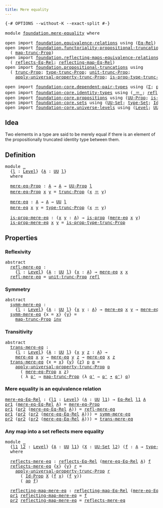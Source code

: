 ```yaml
---
title: Mere equality
---
```


<pre class="Agda"><a id="39" class="Symbol">{-#</a> <a id="43" class="Keyword">OPTIONS</a> <a id="51" class="Pragma">--without-K</a> <a id="63" class="Pragma">--exact-split</a> <a id="77" class="Symbol">#-}</a>

<a id="82" class="Keyword">module</a> <a id="89" href="foundation.mere-equality.html" class="Module">foundation.mere-equality</a> <a id="114" class="Keyword">where</a>

<a id="121" class="Keyword">open</a> <a id="126" class="Keyword">import</a> <a id="133" href="foundation.equivalence-relations.html" class="Module">foundation.equivalence-relations</a> <a id="166" class="Keyword">using</a> <a id="172" class="Symbol">(</a><a id="173" href="foundation.equivalence-relations.html#996" class="Function">Eq-Rel</a><a id="179" class="Symbol">)</a>
<a id="181" class="Keyword">open</a> <a id="186" class="Keyword">import</a> <a id="193" href="foundation.functoriality-propositional-truncation.html" class="Module">foundation.functoriality-propositional-truncation</a> <a id="243" class="Keyword">using</a>
  <a id="251" class="Symbol">(</a> <a id="253" href="foundation.functoriality-propositional-truncation.html#1456" class="Function">map-trunc-Prop</a><a id="267" class="Symbol">)</a>
<a id="269" class="Keyword">open</a> <a id="274" class="Keyword">import</a> <a id="281" href="foundation.reflecting-maps-equivalence-relations.html" class="Module">foundation.reflecting-maps-equivalence-relations</a> <a id="330" class="Keyword">using</a>
  <a id="338" class="Symbol">(</a> <a id="340" href="foundation.reflecting-maps-equivalence-relations.html#1478" class="Function">reflects-Eq-Rel</a><a id="355" class="Symbol">;</a> <a id="357" href="foundation.reflecting-maps-equivalence-relations.html#1623" class="Function">reflecting-map-Eq-Rel</a><a id="378" class="Symbol">)</a>
<a id="380" class="Keyword">open</a> <a id="385" class="Keyword">import</a> <a id="392" href="foundation.propositional-truncations.html" class="Module">foundation.propositional-truncations</a> <a id="429" class="Keyword">using</a>
  <a id="437" class="Symbol">(</a> <a id="439" href="foundation.propositional-truncations.html#2707" class="Function">trunc-Prop</a><a id="449" class="Symbol">;</a> <a id="451" href="foundation.propositional-truncations.html#2209" class="Function">type-trunc-Prop</a><a id="466" class="Symbol">;</a> <a id="468" href="foundation.propositional-truncations.html#2293" class="Function">unit-trunc-Prop</a><a id="483" class="Symbol">;</a>
    <a id="489" href="foundation.propositional-truncations.html#5775" class="Function">apply-universal-property-trunc-Prop</a><a id="524" class="Symbol">;</a> <a id="526" href="foundation.propositional-truncations.html#2388" class="Function">is-prop-type-trunc-Prop</a><a id="549" class="Symbol">)</a>

<a id="552" class="Keyword">open</a> <a id="557" class="Keyword">import</a> <a id="564" href="foundation-core.dependent-pair-types.html" class="Module">foundation-core.dependent-pair-types</a> <a id="601" class="Keyword">using</a> <a id="607" class="Symbol">(</a><a id="608" href="foundation-core.dependent-pair-types.html#515" class="Record">Σ</a><a id="609" class="Symbol">;</a> <a id="611" href="foundation-core.dependent-pair-types.html#588" class="InductiveConstructor">pair</a><a id="615" class="Symbol">;</a> <a id="617" href="foundation-core.dependent-pair-types.html#605" class="Field">pr1</a><a id="620" class="Symbol">;</a> <a id="622" href="foundation-core.dependent-pair-types.html#617" class="Field">pr2</a><a id="625" class="Symbol">)</a>
<a id="627" class="Keyword">open</a> <a id="632" class="Keyword">import</a> <a id="639" href="foundation-core.identity-types.html" class="Module">foundation-core.identity-types</a> <a id="670" class="Keyword">using</a> <a id="676" class="Symbol">(</a><a id="677" href="foundation-core.identity-types.html#1865" class="Function Operator">_＝_</a><a id="680" class="Symbol">;</a> <a id="682" href="foundation-core.identity-types.html#1820" class="InductiveConstructor">refl</a><a id="686" class="Symbol">;</a> <a id="688" href="foundation-core.identity-types.html#2729" class="Function">inv</a><a id="691" class="Symbol">;</a> <a id="693" href="foundation-core.identity-types.html#2425" class="Function Operator">_∙_</a><a id="696" class="Symbol">;</a> <a id="698" href="foundation-core.identity-types.html#4003" class="Function">ap</a><a id="700" class="Symbol">)</a>
<a id="702" class="Keyword">open</a> <a id="707" class="Keyword">import</a> <a id="714" href="foundation-core.propositions.html" class="Module">foundation-core.propositions</a> <a id="743" class="Keyword">using</a> <a id="749" class="Symbol">(</a><a id="750" href="foundation-core.propositions.html#1393" class="Function">UU-Prop</a><a id="757" class="Symbol">;</a> <a id="759" href="foundation-core.propositions.html#1309" class="Function">is-prop</a><a id="766" class="Symbol">)</a>
<a id="768" class="Keyword">open</a> <a id="773" class="Keyword">import</a> <a id="780" href="foundation-core.sets.html" class="Module">foundation-core.sets</a> <a id="801" class="Keyword">using</a> <a id="807" class="Symbol">(</a><a id="808" href="foundation-core.sets.html#1190" class="Function">UU-Set</a><a id="814" class="Symbol">;</a> <a id="816" href="foundation-core.sets.html#1304" class="Function">type-Set</a><a id="824" class="Symbol">;</a> <a id="826" href="foundation-core.sets.html#1420" class="Function">Id-Prop</a><a id="833" class="Symbol">)</a>
<a id="835" class="Keyword">open</a> <a id="840" class="Keyword">import</a> <a id="847" href="foundation-core.universe-levels.html" class="Module">foundation-core.universe-levels</a> <a id="879" class="Keyword">using</a> <a id="885" class="Symbol">(</a><a id="886" href="Agda.Primitive.html#597" class="Postulate">Level</a><a id="891" class="Symbol">;</a> <a id="893" href="foundation-core.universe-levels.html#235" class="Primitive">UU</a><a id="895" class="Symbol">)</a>
</pre>
## Idea

Two elements in a type are said to be merely equal if there is an element of the propositionally truncated identity type between them.

## Definition

<pre class="Agda"><a id="1070" class="Keyword">module</a> <a id="1077" href="foundation.mere-equality.html#1077" class="Module">_</a>
  <a id="1081" class="Symbol">{</a><a id="1082" href="foundation.mere-equality.html#1082" class="Bound">l</a> <a id="1084" class="Symbol">:</a> <a id="1086" href="Agda.Primitive.html#597" class="Postulate">Level</a><a id="1091" class="Symbol">}</a> <a id="1093" class="Symbol">{</a><a id="1094" href="foundation.mere-equality.html#1094" class="Bound">A</a> <a id="1096" class="Symbol">:</a> <a id="1098" href="foundation-core.universe-levels.html#235" class="Primitive">UU</a> <a id="1101" href="foundation.mere-equality.html#1082" class="Bound">l</a><a id="1102" class="Symbol">}</a>
  <a id="1106" class="Keyword">where</a>
  
  <a id="1117" href="foundation.mere-equality.html#1117" class="Function">mere-eq-Prop</a> <a id="1130" class="Symbol">:</a> <a id="1132" href="foundation.mere-equality.html#1094" class="Bound">A</a> <a id="1134" class="Symbol">→</a> <a id="1136" href="foundation.mere-equality.html#1094" class="Bound">A</a> <a id="1138" class="Symbol">→</a> <a id="1140" href="foundation-core.propositions.html#1393" class="Function">UU-Prop</a> <a id="1148" href="foundation.mere-equality.html#1082" class="Bound">l</a>
  <a id="1152" href="foundation.mere-equality.html#1117" class="Function">mere-eq-Prop</a> <a id="1165" href="foundation.mere-equality.html#1165" class="Bound">x</a> <a id="1167" href="foundation.mere-equality.html#1167" class="Bound">y</a> <a id="1169" class="Symbol">=</a> <a id="1171" href="foundation.propositional-truncations.html#2707" class="Function">trunc-Prop</a> <a id="1182" class="Symbol">(</a><a id="1183" href="foundation.mere-equality.html#1165" class="Bound">x</a> <a id="1185" href="foundation-core.identity-types.html#1865" class="Function Operator">＝</a> <a id="1187" href="foundation.mere-equality.html#1167" class="Bound">y</a><a id="1188" class="Symbol">)</a>
  
  <a id="1195" href="foundation.mere-equality.html#1195" class="Function">mere-eq</a> <a id="1203" class="Symbol">:</a> <a id="1205" href="foundation.mere-equality.html#1094" class="Bound">A</a> <a id="1207" class="Symbol">→</a> <a id="1209" href="foundation.mere-equality.html#1094" class="Bound">A</a> <a id="1211" class="Symbol">→</a> <a id="1213" href="foundation-core.universe-levels.html#235" class="Primitive">UU</a> <a id="1216" href="foundation.mere-equality.html#1082" class="Bound">l</a>
  <a id="1220" href="foundation.mere-equality.html#1195" class="Function">mere-eq</a> <a id="1228" href="foundation.mere-equality.html#1228" class="Bound">x</a> <a id="1230" href="foundation.mere-equality.html#1230" class="Bound">y</a> <a id="1232" class="Symbol">=</a> <a id="1234" href="foundation.propositional-truncations.html#2209" class="Function">type-trunc-Prop</a> <a id="1250" class="Symbol">(</a><a id="1251" href="foundation.mere-equality.html#1228" class="Bound">x</a> <a id="1253" href="foundation-core.identity-types.html#1865" class="Function Operator">＝</a> <a id="1255" href="foundation.mere-equality.html#1230" class="Bound">y</a><a id="1256" class="Symbol">)</a>
  
  <a id="1263" href="foundation.mere-equality.html#1263" class="Function">is-prop-mere-eq</a> <a id="1279" class="Symbol">:</a> <a id="1281" class="Symbol">(</a><a id="1282" href="foundation.mere-equality.html#1282" class="Bound">x</a> <a id="1284" href="foundation.mere-equality.html#1284" class="Bound">y</a> <a id="1286" class="Symbol">:</a> <a id="1288" href="foundation.mere-equality.html#1094" class="Bound">A</a><a id="1289" class="Symbol">)</a> <a id="1291" class="Symbol">→</a> <a id="1293" href="foundation-core.propositions.html#1309" class="Function">is-prop</a> <a id="1301" class="Symbol">(</a><a id="1302" href="foundation.mere-equality.html#1195" class="Function">mere-eq</a> <a id="1310" href="foundation.mere-equality.html#1282" class="Bound">x</a> <a id="1312" href="foundation.mere-equality.html#1284" class="Bound">y</a><a id="1313" class="Symbol">)</a>
  <a id="1317" href="foundation.mere-equality.html#1263" class="Function">is-prop-mere-eq</a> <a id="1333" href="foundation.mere-equality.html#1333" class="Bound">x</a> <a id="1335" href="foundation.mere-equality.html#1335" class="Bound">y</a> <a id="1337" class="Symbol">=</a> <a id="1339" href="foundation.propositional-truncations.html#2388" class="Function">is-prop-type-trunc-Prop</a>
</pre>
## Properties

### Reflexivity

<pre class="Agda"><a id="1408" class="Keyword">abstract</a>
  <a id="refl-mere-eq"></a><a id="1419" href="foundation.mere-equality.html#1419" class="Function">refl-mere-eq</a> <a id="1432" class="Symbol">:</a>
    <a id="1438" class="Symbol">{</a><a id="1439" href="foundation.mere-equality.html#1439" class="Bound">l</a> <a id="1441" class="Symbol">:</a> <a id="1443" href="Agda.Primitive.html#597" class="Postulate">Level</a><a id="1448" class="Symbol">}</a> <a id="1450" class="Symbol">{</a><a id="1451" href="foundation.mere-equality.html#1451" class="Bound">A</a> <a id="1453" class="Symbol">:</a> <a id="1455" href="foundation-core.universe-levels.html#235" class="Primitive">UU</a> <a id="1458" href="foundation.mere-equality.html#1439" class="Bound">l</a><a id="1459" class="Symbol">}</a> <a id="1461" class="Symbol">{</a><a id="1462" href="foundation.mere-equality.html#1462" class="Bound">x</a> <a id="1464" class="Symbol">:</a> <a id="1466" href="foundation.mere-equality.html#1451" class="Bound">A</a><a id="1467" class="Symbol">}</a> <a id="1469" class="Symbol">→</a> <a id="1471" href="foundation.mere-equality.html#1195" class="Function">mere-eq</a> <a id="1479" href="foundation.mere-equality.html#1462" class="Bound">x</a> <a id="1481" href="foundation.mere-equality.html#1462" class="Bound">x</a>
  <a id="1485" href="foundation.mere-equality.html#1419" class="Function">refl-mere-eq</a> <a id="1498" class="Symbol">=</a> <a id="1500" href="foundation.propositional-truncations.html#2293" class="Function">unit-trunc-Prop</a> <a id="1516" href="foundation-core.identity-types.html#1820" class="InductiveConstructor">refl</a>
</pre>
### Symmetry

<pre class="Agda"><a id="1548" class="Keyword">abstract</a>
  <a id="symm-mere-eq"></a><a id="1559" href="foundation.mere-equality.html#1559" class="Function">symm-mere-eq</a> <a id="1572" class="Symbol">:</a>
    <a id="1578" class="Symbol">{</a><a id="1579" href="foundation.mere-equality.html#1579" class="Bound">l</a> <a id="1581" class="Symbol">:</a> <a id="1583" href="Agda.Primitive.html#597" class="Postulate">Level</a><a id="1588" class="Symbol">}</a> <a id="1590" class="Symbol">{</a><a id="1591" href="foundation.mere-equality.html#1591" class="Bound">A</a> <a id="1593" class="Symbol">:</a> <a id="1595" href="foundation-core.universe-levels.html#235" class="Primitive">UU</a> <a id="1598" href="foundation.mere-equality.html#1579" class="Bound">l</a><a id="1599" class="Symbol">}</a> <a id="1601" class="Symbol">{</a><a id="1602" href="foundation.mere-equality.html#1602" class="Bound">x</a> <a id="1604" href="foundation.mere-equality.html#1604" class="Bound">y</a> <a id="1606" class="Symbol">:</a> <a id="1608" href="foundation.mere-equality.html#1591" class="Bound">A</a><a id="1609" class="Symbol">}</a> <a id="1611" class="Symbol">→</a> <a id="1613" href="foundation.mere-equality.html#1195" class="Function">mere-eq</a> <a id="1621" href="foundation.mere-equality.html#1602" class="Bound">x</a> <a id="1623" href="foundation.mere-equality.html#1604" class="Bound">y</a> <a id="1625" class="Symbol">→</a> <a id="1627" href="foundation.mere-equality.html#1195" class="Function">mere-eq</a> <a id="1635" href="foundation.mere-equality.html#1604" class="Bound">y</a> <a id="1637" href="foundation.mere-equality.html#1602" class="Bound">x</a>
  <a id="1641" href="foundation.mere-equality.html#1559" class="Function">symm-mere-eq</a> <a id="1654" class="Symbol">{</a><a id="1655" class="Argument">x</a> <a id="1657" class="Symbol">=</a> <a id="1659" href="foundation.mere-equality.html#1659" class="Bound">x</a><a id="1660" class="Symbol">}</a> <a id="1662" class="Symbol">{</a><a id="1663" href="foundation.mere-equality.html#1663" class="Bound">y</a><a id="1664" class="Symbol">}</a> <a id="1666" class="Symbol">=</a>
    <a id="1672" href="foundation.functoriality-propositional-truncation.html#1456" class="Function">map-trunc-Prop</a> <a id="1687" href="foundation-core.identity-types.html#2729" class="Function">inv</a>
</pre>
### Transitivity

<pre class="Agda"><a id="1722" class="Keyword">abstract</a>
  <a id="trans-mere-eq"></a><a id="1733" href="foundation.mere-equality.html#1733" class="Function">trans-mere-eq</a> <a id="1747" class="Symbol">:</a>
    <a id="1753" class="Symbol">{</a><a id="1754" href="foundation.mere-equality.html#1754" class="Bound">l</a> <a id="1756" class="Symbol">:</a> <a id="1758" href="Agda.Primitive.html#597" class="Postulate">Level</a><a id="1763" class="Symbol">}</a> <a id="1765" class="Symbol">{</a><a id="1766" href="foundation.mere-equality.html#1766" class="Bound">A</a> <a id="1768" class="Symbol">:</a> <a id="1770" href="foundation-core.universe-levels.html#235" class="Primitive">UU</a> <a id="1773" href="foundation.mere-equality.html#1754" class="Bound">l</a><a id="1774" class="Symbol">}</a> <a id="1776" class="Symbol">{</a><a id="1777" href="foundation.mere-equality.html#1777" class="Bound">x</a> <a id="1779" href="foundation.mere-equality.html#1779" class="Bound">y</a> <a id="1781" href="foundation.mere-equality.html#1781" class="Bound">z</a> <a id="1783" class="Symbol">:</a> <a id="1785" href="foundation.mere-equality.html#1766" class="Bound">A</a><a id="1786" class="Symbol">}</a> <a id="1788" class="Symbol">→</a>
    <a id="1794" href="foundation.mere-equality.html#1195" class="Function">mere-eq</a> <a id="1802" href="foundation.mere-equality.html#1777" class="Bound">x</a> <a id="1804" href="foundation.mere-equality.html#1779" class="Bound">y</a> <a id="1806" class="Symbol">→</a> <a id="1808" href="foundation.mere-equality.html#1195" class="Function">mere-eq</a> <a id="1816" href="foundation.mere-equality.html#1779" class="Bound">y</a> <a id="1818" href="foundation.mere-equality.html#1781" class="Bound">z</a> <a id="1820" class="Symbol">→</a> <a id="1822" href="foundation.mere-equality.html#1195" class="Function">mere-eq</a> <a id="1830" href="foundation.mere-equality.html#1777" class="Bound">x</a> <a id="1832" href="foundation.mere-equality.html#1781" class="Bound">z</a>
  <a id="1836" href="foundation.mere-equality.html#1733" class="Function">trans-mere-eq</a> <a id="1850" class="Symbol">{</a><a id="1851" class="Argument">x</a> <a id="1853" class="Symbol">=</a> <a id="1855" href="foundation.mere-equality.html#1855" class="Bound">x</a><a id="1856" class="Symbol">}</a> <a id="1858" class="Symbol">{</a><a id="1859" href="foundation.mere-equality.html#1859" class="Bound">y</a><a id="1860" class="Symbol">}</a> <a id="1862" class="Symbol">{</a><a id="1863" href="foundation.mere-equality.html#1863" class="Bound">z</a><a id="1864" class="Symbol">}</a> <a id="1866" href="foundation.mere-equality.html#1866" class="Bound">p</a> <a id="1868" href="foundation.mere-equality.html#1868" class="Bound">q</a> <a id="1870" class="Symbol">=</a>
    <a id="1876" href="foundation.propositional-truncations.html#5775" class="Function">apply-universal-property-trunc-Prop</a> <a id="1912" href="foundation.mere-equality.html#1866" class="Bound">p</a>
      <a id="1920" class="Symbol">(</a> <a id="1922" href="foundation.mere-equality.html#1117" class="Function">mere-eq-Prop</a> <a id="1935" href="foundation.mere-equality.html#1855" class="Bound">x</a> <a id="1937" href="foundation.mere-equality.html#1863" class="Bound">z</a><a id="1938" class="Symbol">)</a>
      <a id="1946" class="Symbol">(</a> <a id="1948" class="Symbol">λ</a> <a id="1950" href="foundation.mere-equality.html#1950" class="Bound">p&#39;</a> <a id="1953" class="Symbol">→</a> <a id="1955" href="foundation.functoriality-propositional-truncation.html#1456" class="Function">map-trunc-Prop</a> <a id="1970" class="Symbol">(λ</a> <a id="1973" href="foundation.mere-equality.html#1973" class="Bound">q&#39;</a> <a id="1976" class="Symbol">→</a> <a id="1978" href="foundation.mere-equality.html#1950" class="Bound">p&#39;</a> <a id="1981" href="foundation-core.identity-types.html#2425" class="Function Operator">∙</a> <a id="1983" href="foundation.mere-equality.html#1973" class="Bound">q&#39;</a><a id="1985" class="Symbol">)</a> <a id="1987" href="foundation.mere-equality.html#1868" class="Bound">q</a><a id="1988" class="Symbol">)</a>
</pre>
### Mere equality is an equivalence relation

<pre class="Agda"><a id="mere-eq-Eq-Rel"></a><a id="2049" href="foundation.mere-equality.html#2049" class="Function">mere-eq-Eq-Rel</a> <a id="2064" class="Symbol">:</a> <a id="2066" class="Symbol">{</a><a id="2067" href="foundation.mere-equality.html#2067" class="Bound">l1</a> <a id="2070" class="Symbol">:</a> <a id="2072" href="Agda.Primitive.html#597" class="Postulate">Level</a><a id="2077" class="Symbol">}</a> <a id="2079" class="Symbol">(</a><a id="2080" href="foundation.mere-equality.html#2080" class="Bound">A</a> <a id="2082" class="Symbol">:</a> <a id="2084" href="foundation-core.universe-levels.html#235" class="Primitive">UU</a> <a id="2087" href="foundation.mere-equality.html#2067" class="Bound">l1</a><a id="2089" class="Symbol">)</a> <a id="2091" class="Symbol">→</a> <a id="2093" href="foundation.equivalence-relations.html#996" class="Function">Eq-Rel</a> <a id="2100" href="foundation.mere-equality.html#2067" class="Bound">l1</a> <a id="2103" href="foundation.mere-equality.html#2080" class="Bound">A</a>
<a id="2105" href="foundation-core.dependent-pair-types.html#605" class="Field">pr1</a> <a id="2109" class="Symbol">(</a><a id="2110" href="foundation.mere-equality.html#2049" class="Function">mere-eq-Eq-Rel</a> <a id="2125" href="foundation.mere-equality.html#2125" class="Bound">A</a><a id="2126" class="Symbol">)</a> <a id="2128" class="Symbol">=</a> <a id="2130" href="foundation.mere-equality.html#1117" class="Function">mere-eq-Prop</a>
<a id="2143" href="foundation-core.dependent-pair-types.html#605" class="Field">pr1</a> <a id="2147" class="Symbol">(</a><a id="2148" href="foundation-core.dependent-pair-types.html#617" class="Field">pr2</a> <a id="2152" class="Symbol">(</a><a id="2153" href="foundation.mere-equality.html#2049" class="Function">mere-eq-Eq-Rel</a> <a id="2168" href="foundation.mere-equality.html#2168" class="Bound">A</a><a id="2169" class="Symbol">))</a> <a id="2172" class="Symbol">=</a> <a id="2174" href="foundation.mere-equality.html#1419" class="Function">refl-mere-eq</a>
<a id="2187" href="foundation-core.dependent-pair-types.html#605" class="Field">pr1</a> <a id="2191" class="Symbol">(</a><a id="2192" href="foundation-core.dependent-pair-types.html#617" class="Field">pr2</a> <a id="2196" class="Symbol">(</a><a id="2197" href="foundation-core.dependent-pair-types.html#617" class="Field">pr2</a> <a id="2201" class="Symbol">(</a><a id="2202" href="foundation.mere-equality.html#2049" class="Function">mere-eq-Eq-Rel</a> <a id="2217" href="foundation.mere-equality.html#2217" class="Bound">A</a><a id="2218" class="Symbol">)))</a> <a id="2222" class="Symbol">=</a> <a id="2224" href="foundation.mere-equality.html#1559" class="Function">symm-mere-eq</a>
<a id="2237" href="foundation-core.dependent-pair-types.html#617" class="Field">pr2</a> <a id="2241" class="Symbol">(</a><a id="2242" href="foundation-core.dependent-pair-types.html#617" class="Field">pr2</a> <a id="2246" class="Symbol">(</a><a id="2247" href="foundation-core.dependent-pair-types.html#617" class="Field">pr2</a> <a id="2251" class="Symbol">(</a><a id="2252" href="foundation.mere-equality.html#2049" class="Function">mere-eq-Eq-Rel</a> <a id="2267" href="foundation.mere-equality.html#2267" class="Bound">A</a><a id="2268" class="Symbol">)))</a> <a id="2272" class="Symbol">=</a> <a id="2274" href="foundation.mere-equality.html#1733" class="Function">trans-mere-eq</a>
</pre>
### Any map into a set reflects mere equality

<pre class="Agda"><a id="2348" class="Keyword">module</a> <a id="2355" href="foundation.mere-equality.html#2355" class="Module">_</a>
  <a id="2359" class="Symbol">{</a><a id="2360" href="foundation.mere-equality.html#2360" class="Bound">l1</a> <a id="2363" href="foundation.mere-equality.html#2363" class="Bound">l2</a> <a id="2366" class="Symbol">:</a> <a id="2368" href="Agda.Primitive.html#597" class="Postulate">Level</a><a id="2373" class="Symbol">}</a> <a id="2375" class="Symbol">{</a><a id="2376" href="foundation.mere-equality.html#2376" class="Bound">A</a> <a id="2378" class="Symbol">:</a> <a id="2380" href="foundation-core.universe-levels.html#235" class="Primitive">UU</a> <a id="2383" href="foundation.mere-equality.html#2360" class="Bound">l1</a><a id="2385" class="Symbol">}</a> <a id="2387" class="Symbol">(</a><a id="2388" href="foundation.mere-equality.html#2388" class="Bound">X</a> <a id="2390" class="Symbol">:</a> <a id="2392" href="foundation-core.sets.html#1190" class="Function">UU-Set</a> <a id="2399" href="foundation.mere-equality.html#2363" class="Bound">l2</a><a id="2401" class="Symbol">)</a> <a id="2403" class="Symbol">(</a><a id="2404" href="foundation.mere-equality.html#2404" class="Bound">f</a> <a id="2406" class="Symbol">:</a> <a id="2408" href="foundation.mere-equality.html#2376" class="Bound">A</a> <a id="2410" class="Symbol">→</a> <a id="2412" href="foundation-core.sets.html#1304" class="Function">type-Set</a> <a id="2421" href="foundation.mere-equality.html#2388" class="Bound">X</a><a id="2422" class="Symbol">)</a>
  <a id="2426" class="Keyword">where</a>
  
  <a id="2437" href="foundation.mere-equality.html#2437" class="Function">reflects-mere-eq</a> <a id="2454" class="Symbol">:</a> <a id="2456" href="foundation.reflecting-maps-equivalence-relations.html#1478" class="Function">reflects-Eq-Rel</a> <a id="2472" class="Symbol">(</a><a id="2473" href="foundation.mere-equality.html#2049" class="Function">mere-eq-Eq-Rel</a> <a id="2488" href="foundation.mere-equality.html#2376" class="Bound">A</a><a id="2489" class="Symbol">)</a> <a id="2491" href="foundation.mere-equality.html#2404" class="Bound">f</a>
  <a id="2495" href="foundation.mere-equality.html#2437" class="Function">reflects-mere-eq</a> <a id="2512" class="Symbol">{</a><a id="2513" href="foundation.mere-equality.html#2513" class="Bound">x</a><a id="2514" class="Symbol">}</a> <a id="2516" class="Symbol">{</a><a id="2517" href="foundation.mere-equality.html#2517" class="Bound">y</a><a id="2518" class="Symbol">}</a> <a id="2520" href="foundation.mere-equality.html#2520" class="Bound">r</a> <a id="2522" class="Symbol">=</a>
    <a id="2528" href="foundation.propositional-truncations.html#5775" class="Function">apply-universal-property-trunc-Prop</a> <a id="2564" href="foundation.mere-equality.html#2520" class="Bound">r</a>
      <a id="2572" class="Symbol">(</a> <a id="2574" href="foundation-core.sets.html#1420" class="Function">Id-Prop</a> <a id="2582" href="foundation.mere-equality.html#2388" class="Bound">X</a> <a id="2584" class="Symbol">(</a><a id="2585" href="foundation.mere-equality.html#2404" class="Bound">f</a> <a id="2587" href="foundation.mere-equality.html#2513" class="Bound">x</a><a id="2588" class="Symbol">)</a> <a id="2590" class="Symbol">(</a><a id="2591" href="foundation.mere-equality.html#2404" class="Bound">f</a> <a id="2593" href="foundation.mere-equality.html#2517" class="Bound">y</a><a id="2594" class="Symbol">))</a>
      <a id="2603" class="Symbol">(</a> <a id="2605" href="foundation-core.identity-types.html#4003" class="Function">ap</a> <a id="2608" href="foundation.mere-equality.html#2404" class="Bound">f</a><a id="2609" class="Symbol">)</a>

  <a id="2614" href="foundation.mere-equality.html#2614" class="Function">reflecting-map-mere-eq</a> <a id="2637" class="Symbol">:</a> <a id="2639" href="foundation.reflecting-maps-equivalence-relations.html#1623" class="Function">reflecting-map-Eq-Rel</a> <a id="2661" class="Symbol">(</a><a id="2662" href="foundation.mere-equality.html#2049" class="Function">mere-eq-Eq-Rel</a> <a id="2677" href="foundation.mere-equality.html#2376" class="Bound">A</a><a id="2678" class="Symbol">)</a> <a id="2680" class="Symbol">(</a><a id="2681" href="foundation-core.sets.html#1304" class="Function">type-Set</a> <a id="2690" href="foundation.mere-equality.html#2388" class="Bound">X</a><a id="2691" class="Symbol">)</a>
  <a id="2695" href="foundation-core.dependent-pair-types.html#605" class="Field">pr1</a> <a id="2699" href="foundation.mere-equality.html#2614" class="Function">reflecting-map-mere-eq</a> <a id="2722" class="Symbol">=</a> <a id="2724" href="foundation.mere-equality.html#2404" class="Bound">f</a>
  <a id="2728" href="foundation-core.dependent-pair-types.html#617" class="Field">pr2</a> <a id="2732" href="foundation.mere-equality.html#2614" class="Function">reflecting-map-mere-eq</a> <a id="2755" class="Symbol">=</a> <a id="2757" href="foundation.mere-equality.html#2437" class="Function">reflects-mere-eq</a>
</pre>